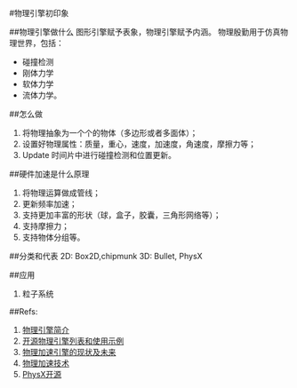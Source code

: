 #物理引擎初印象

##物理引擎做什么
图形引擎赋予表象，物理引擎赋予内涵。
物理殷勤用于仿真物理世界，包括：

- 碰撞检测
- 刚体力学
- 软体力学
- 流体力学。

##怎么做

1. 将物理抽象为一个个的物体（多边形或者多面体）；
2. 设置好物理属性：质量，重心，速度，加速度，角速度，摩擦力等；
3. Update 时间片中进行碰撞检测和位置更新。

##硬件加速是什么原理

1. 将物理运算做成管线；
2. 更新频率加速；
3. 支持更加丰富的形状（球，盒子，胶囊，三角形网络等）；
4. 支持摩擦力；
5. 支持物体分组等。

##分类和代表
2D: Box2D,chipmunk
3D: Bullet, PhysX

##应用
1. 粒子系统

##Refs:

1. [物理引擎简介](http://baike.baidu.com/view/721450.htm)
2. [开源物理引擎列表和使用示例](https://www.ibm.com/developerworks/cn/opensource/os-physicsengines/)
3. [物理加速引擎的现状及未来](http://www.zhihu.com/question/20831374)
4. [物理加速技术](http://baike.baidu.com/view/688798.htm)
5. [PhysX开源](https://developer.nvidia.com/content/latest-physx-source-code-now-available-free-github)
